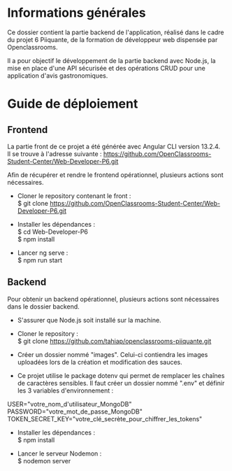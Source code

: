 # Informations générales

Ce dossier contient la partie backend de l'application, réalisé dans le cadre du projet 6 Piiquante, de la formation de développeur web dispensée par Openclassrooms.

Il a pour objectif le développement de la partie backend avec Node.js, la mise en place d'une API sécurisée et des opérations CRUD pour une application d'avis gastronomiques.

# Guide de déploiement

## Frontend

La partie front de ce projet a été générée avec Angular CLI version 13.2.4.  
Il se trouve à l'adresse suivante :
https://github.com/OpenClassrooms-Student-Center/Web-Developer-P6.git

Afin de récupérer et rendre le frontend opérationnel, plusieurs actions sont nécessaires.

- Cloner le repository contenant le front :  
  $ git clone https://github.com/OpenClassrooms-Student-Center/Web-Developer-P6.git

- Installer les dépendances :  
  $ cd Web-Developer-P6  
  $ npm install

- Lancer ng serve :  
  $ npm run start

## Backend

Pour obtenir un backend opérationnel, plusieurs actions sont nécessaires dans le dossier backend.

- S'assurer que Node.js soit installé sur la machine.

- Cloner le repository :  
  $ git clone https://github.com/tahiap/openclassrooms-piiquante.git

- Créer un dossier nommé "images". Celui-ci contiendra les images uploadées lors de la création et modification des sauces.

- Ce projet utilise le package dotenv qui permet de remplacer les chaînes de caractères sensibles. Il faut créer un dossier nommé ".env" et définir les 3 variables d'environnement :

USER="votre_nom_d'utilisateur_MongoDB"  
PASSWORD="votre_mot_de_passe_MongoDB"  
TOKEN_SECRET_KEY="votre_clé_secrète_pour_chiffrer_les_tokens"

- Installer les dépendances :  
  $ npm install

- Lancer le serveur Nodemon :  
  $ nodemon server
